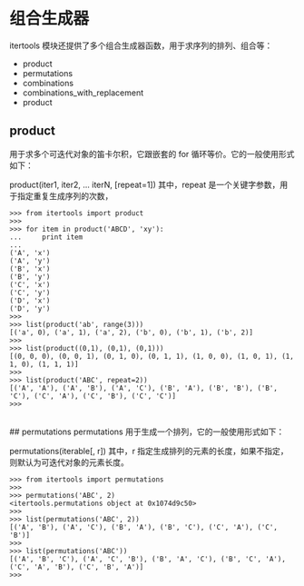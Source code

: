 # 组合生成器

itertools 模块还提供了多个组合生成器函数，用于求序列的排列、组合等：

- product
- permutations
- combinations
- combinations_with_replacement
- product


## product 
用于求多个可迭代对象的笛卡尔积，它跟嵌套的 for 循环等价。它的一般使用形式如下：

product(iter1, iter2, ... iterN, [repeat=1])
其中，repeat 是一个关键字参数，用于指定重复生成序列的次数，
```
>>> from itertools import product
>>>
>>> for item in product('ABCD', 'xy'):
...     print item
...
('A', 'x')
('A', 'y')
('B', 'x')
('B', 'y')
('C', 'x')
('C', 'y')
('D', 'x')
('D', 'y')
>>>
>>> list(product('ab', range(3)))
[('a', 0), ('a', 1), ('a', 2), ('b', 0), ('b', 1), ('b', 2)]
>>>
>>> list(product((0,1), (0,1), (0,1)))
[(0, 0, 0), (0, 0, 1), (0, 1, 0), (0, 1, 1), (1, 0, 0), (1, 0, 1), (1, 1, 0), (1, 1, 1)]
>>>
>>> list(product('ABC', repeat=2))
[('A', 'A'), ('A', 'B'), ('A', 'C'), ('B', 'A'), ('B', 'B'), ('B', 'C'), ('C', 'A'), ('C', 'B'), ('C', 'C')]
>>>
```
<br>
## permutations
permutations 用于生成一个排列，它的一般使用形式如下：

permutations(iterable[, r])
其中，r 指定生成排列的元素的长度，如果不指定，则默认为可迭代对象的元素长度。
```
>>> from itertools import permutations
>>>
>>> permutations('ABC', 2)
<itertools.permutations object at 0x1074d9c50>
>>>
>>> list(permutations('ABC', 2))
[('A', 'B'), ('A', 'C'), ('B', 'A'), ('B', 'C'), ('C', 'A'), ('C', 'B')]
>>>
>>> list(permutations('ABC'))
[('A', 'B', 'C'), ('A', 'C', 'B'), ('B', 'A', 'C'), ('B', 'C', 'A'), ('C', 'A', 'B'), ('C', 'B', 'A')]
>>>
```